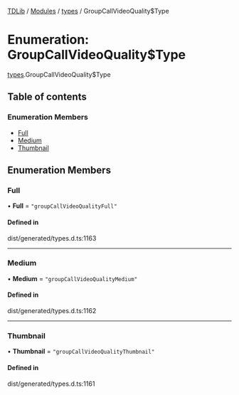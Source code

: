 [TDLib](../README.md) / [Modules](../modules.md) / [types](../modules/types.md) / GroupCallVideoQuality$Type

# Enumeration: GroupCallVideoQuality$Type

[types](../modules/types.md).GroupCallVideoQuality$Type

## Table of contents

### Enumeration Members

- [Full](types.GroupCallVideoQuality_Type.md#full)
- [Medium](types.GroupCallVideoQuality_Type.md#medium)
- [Thumbnail](types.GroupCallVideoQuality_Type.md#thumbnail)

## Enumeration Members

### Full

• **Full** = ``"groupCallVideoQualityFull"``

#### Defined in

dist/generated/types.d.ts:1163

___

### Medium

• **Medium** = ``"groupCallVideoQualityMedium"``

#### Defined in

dist/generated/types.d.ts:1162

___

### Thumbnail

• **Thumbnail** = ``"groupCallVideoQualityThumbnail"``

#### Defined in

dist/generated/types.d.ts:1161
